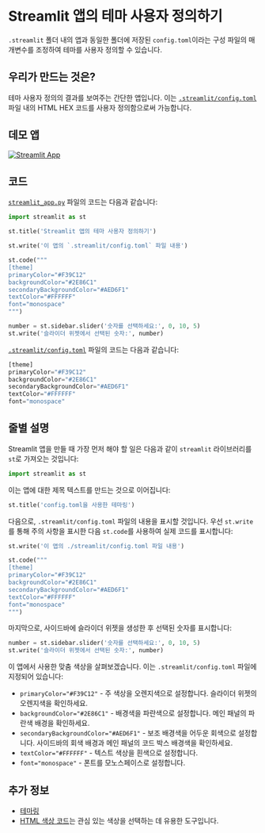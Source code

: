 # Streamlit 앱의 테마 사용자 정의하기

`.streamlit` 폴더 내의 앱과 동일한 폴더에 저장된 `config.toml`이라는 구성 파일의 매개변수를 조정하여 테마를 사용자 정의할 수 있습니다.

## 우리가 만드는 것은?

테마 사용자 정의의 결과를 보여주는 간단한 앱입니다. 이는 [`.streamlit/config.toml`](https://github.com/dataprofessor/streamlit-custom-theme/blob/master/.streamlit/config.toml) 파일 내의 HTML HEX 코드를 사용자 정의함으로써 가능합니다.

## 데모 앱

[![Streamlit App](https://static.streamlit.io/badges/streamlit_badge_black_white.svg)](https://share.streamlit.io/dataprofessor/streamlit-custom-theme/)

## 코드
[`streamlit_app.py`](https://github.com/dataprofessor/streamlit-custom-theme/blob/master/streamlit_app.py) 파일의 코드는 다음과 같습니다:
```python
import streamlit as st

st.title('Streamlit 앱의 테마 사용자 정의하기')

st.write('이 앱의 `.streamlit/config.toml` 파일 내용')

st.code("""
[theme]
primaryColor="#F39C12"
backgroundColor="#2E86C1"
secondaryBackgroundColor="#AED6F1"
textColor="#FFFFFF"
font="monospace"
""")

number = st.sidebar.slider('숫자를 선택하세요:', 0, 10, 5)
st.write('슬라이더 위젯에서 선택된 숫자:', number)
```

[`.streamlit/config.toml`](https://github.com/dataprofessor/streamlit-custom-theme/blob/master/.streamlit/config.toml) 파일의 코드는 다음과 같습니다:
```python
[theme]
primaryColor="#F39C12"
backgroundColor="#2E86C1"
secondaryBackgroundColor="#AED6F1"
textColor="#FFFFFF"
font="monospace"
```

## 줄별 설명
Streamlit 앱을 만들 때 가장 먼저 해야 할 일은 다음과 같이 `streamlit` 라이브러리를 `st`로 가져오는 것입니다:
```python
import streamlit as st
```

이는 앱에 대한 제목 텍스트를 만드는 것으로 이어집니다:
```python
st.title('config.toml을 사용한 테마링')
```

다음으로, `.streamlit/config.toml` 파일의 내용을 표시할 것입니다. 우선 `st.write`를 통해 주의 사항을 표시한 다음 `st.code`를 사용하여 실제 코드를 표시합니다:
```python
st.write('이 앱의 ./streamlit/config.toml 파일 내용')

st.code("""
[theme]
primaryColor="#F39C12"
backgroundColor="#2E86C1"
secondaryBackgroundColor="#AED6F1"
textColor="#FFFFFF"
font="monospace"
""")
```

마지막으로, 사이드바에 슬라이더 위젯을 생성한 후 선택된 숫자를 표시합니다:
```python
number = st.sidebar.slider('숫자를 선택하세요:', 0, 10, 5)
st.write('슬라이더 위젯에서 선택된 숫자:', number)
```

이 앱에서 사용한 맞춤 색상을 살펴보겠습니다. 이는 `.streamlit/config.toml` 파일에 지정되어 있습니다:
- `primaryColor="#F39C12"` - 주 색상을 오렌지색으로 설정합니다. 슬라이더 위젯의 오렌지색을 확인하세요.
- `backgroundColor="#2E86C1"` - 배경색을 파란색으로 설정합니다. 메인 패널의 파란색 배경을 확인하세요.
- `secondaryBackgroundColor="#AED6F1"` - 보조 배경색을 어두운 회색으로 설정합니다. 사이드바의 회색 배경과 메인 패널의 코드 박스 배경색을 확인하세요.
- `textColor="#FFFFFF"` - 텍스트 색상을 흰색으로 설정합니다.
- `font="monospace"` - 폰트를 모노스페이스로 설정합니다.


## 추가 정보
- [테마링](https://docs.streamlit.io/library/advanced-features/theming)
- [HTML 색상 코드](https://htmlcolorcodes.com/)는 관심 있는 색상을 선택하는 데 유용한 도구입니다.

